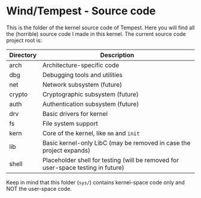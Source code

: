 # Wind/Tempest - Source code

This is the folder of the kernel source code of Tempest. Here you will find
all the (horrible) source code I made in this kernel. The current source code
project root is:

| Directory | Description                                                                      |
| --------- | -------------------------------------------------------------------------------- |
| arch      | Architecture-specific code                                                       |
| dbg       | Debugging tools and utilities                                                    |
| net       | Network subsystem (future)                                                       |
| crypto    | Cryptographic subsystem (future)                                                 |
| auth      | Authentication subsystem (future)                                                |
| drv       | Basic drivers for kernel                                                         |
| fs        | File system support                                                              |
| kern      | Core of the kernel, like `mm` and `init`                                         |
| lib       | Basic kernel-only LibC (may be removed in case the project expands)              |
| shell     | Placeholder shell for testing (will be removed for user-space testing in future) |

Keep in mind that this folder (`sys/`) contains kernel-space code only and NOT the user-space
code.
